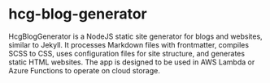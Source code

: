 # hcg-blog-generator
HcgBlogGenerator is a NodeJS static site generator for blogs and websites, similar to Jekyll. It processes Markdown files with frontmatter, compiles SCSS to CSS, uses configuration files for site structure, and generates static HTML websites. The app is designed to be used in AWS Lambda or Azure Functions to operate on cloud storage.
